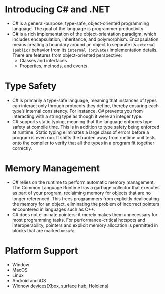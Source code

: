 # Introducing C# and .NET
- C# is a general-purpose, type-safe, object-oriented programming language. The goal of the language is programmer productivity
- C# is a rich implementation of the object-orientation paradigm, which includes encapsulation, inheritance, and polymorphism. Encapsulation means creating a boundary around an object to separate its `external (public)` behavior from its `internal (private)` implementation details. There are features from object-oriented perspective:
  - Classes and interfaces
  - Properties, methods, and events

# Type Safety
- C# is primarily a type-safe language, meaning that instances of types can interact only through protocols they define, thereby ensuring each type’s internal consistency. For instance, C# prevents you from interacting with a string type as though it were an integer type.
- C# supports static typing, meaning that the language enforces type safety at compile time. This is in addition to type safety being enforced at runtime. Static typing eliminates a large class of errors before a program is even run. It shifts the burden away from runtime unit tests onto the compiler to verify that all the types in a program fit together correctly.

# Memory Management
- C# relies on the runtime to perform automatic memory management. The Common Language Runtime has a garbage collector that executes as part of your program, reclaiming memory for objects that are no longer referenced. This frees programmers from explicitly deallocating the memory for an object, eliminating the problem of incorrect pointers encountered in languages such as C++.
- C# does not eliminate pointers: it merely makes them unnecessary for most programming tasks. For performance-critical hotspots and interoperability, pointers and explicit memory allocation is permitted in blocks that are marked `unsafe`.

# Platform Support
- Window
- MacOS
- Linux
- Android and iOS
- Widnow devices(Xbox, surface hub, Hololens)